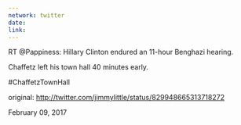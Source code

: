 ```yaml
---
network: twitter
date:
link:
---
```

RT @Pappiness: Hillary Clinton endured an 11-hour Benghazi hearing. 

Chaffetz left his town hall 40 minutes early.

#ChaffetzTownHall 

original: http://twitter.com/jimmylittle/status/829948665313718272 

February 09, 2017